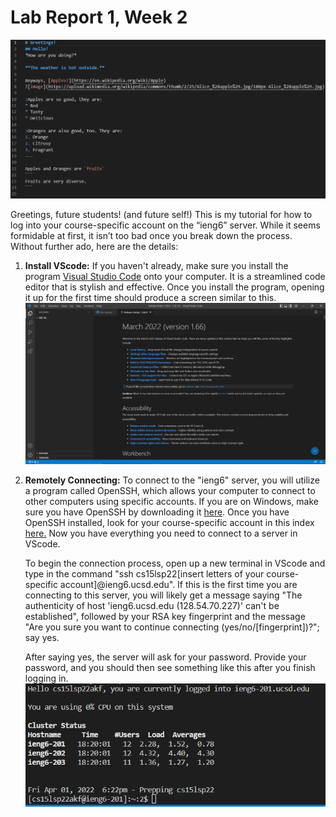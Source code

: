 # Lab Report 1, Week 2
![image1](Lab_Report_1_Images\code.PNG)

Greetings, future students! (and future self!) This is my tutorial for how to log into your course-specific account on the “ieng6” server. While it seems formidable at first, it isn’t too bad once you break down the process. Without further ado, here are the details:

1. **Install VScode:** If you haven't already, make sure you install the program [Visual Studio Code](https://code.visualstudio.com/download) onto your computer. It is a streamlined code editor that is stylish and effective. Once you install the program, opening it up for the first time should produce a screen similar to this.
![image2](Lab_Report_1_Images\VScode_startup.png)

2. **Remotely Connecting:** To connect to the "ieng6" server, you will utilize a program called OpenSSH, which allows your computer to connect to other computers using specific accounts. If you are on Windows, make sure you have OpenSSH by downloading it [here](https://docs.microsoft.com/en-us/windows-server/administration/openssh/openssh_install_firstuse). Once you have OpenSSH installed, look for your course-specific account in this index [here.](https://sdacs.ucsd.edu/~icc/index.php) Now you have everything you need to connect to a server in VScode.

    To begin the connection process, open up a new terminal in VScode and type in the command "ssh cs15lsp22[insert letters of your course-specific account]@ieng6.ucsd.edu". If this is the first time you are connecting to this server, you will likely get a message saying "The authenticity of host 'ieng6.ucsd.edu (128.54.70.227)' can't be established", followed by your RSA key fingerprint and the message "Are you sure you want to continue connecting (yes/no/[fingerprint])?"; say yes.

    After saying yes, the server will ask for your password. Provide your password, and you should then see something like this after you finish logging in.
    ![image3](Lab_Report_1_Images\ssh_login_complete.png)
